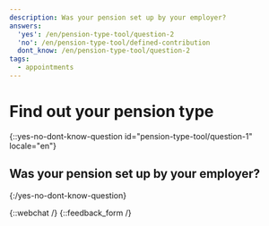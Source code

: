 ```yaml
---
description: Was your pension set up by your employer?
answers:
  'yes': /en/pension-type-tool/question-2
  'no': /en/pension-type-tool/defined-contribution
  dont_know: /en/pension-type-tool/question-2
tags:
  - appointments
---
```


# Find out your pension type

{::yes-no-dont-know-question id="pension-type-tool/question-1" locale="en"}
## Was your pension set up by your employer?
{:/yes-no-dont-know-question}

{::webchat /}
{::feedback_form /}
